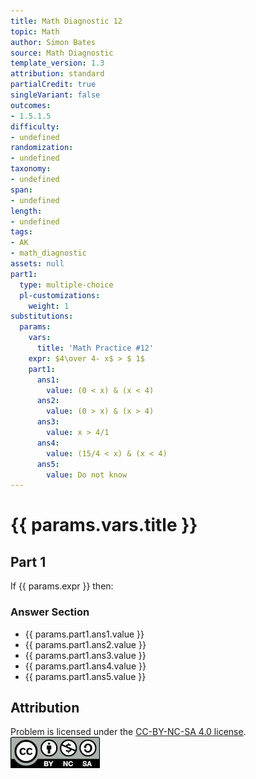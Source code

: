 ```yaml
---
title: Math Diagnostic 12
topic: Math
author: Simon Bates
source: Math Diagnostic
template_version: 1.3
attribution: standard
partialCredit: true
singleVariant: false
outcomes:
- 1.5.1.5
difficulty:
- undefined
randomization:
- undefined
taxonomy:
- undefined
span:
- undefined
length:
- undefined
tags:
- AK
- math_diagnostic
assets: null
part1:
  type: multiple-choice
  pl-customizations:
    weight: 1
substitutions:
  params:
    vars:
      title: 'Math Practice #12'
    expr: $4\over 4- x$ > $ 1$
    part1:
      ans1:
        value: (0 < x) & (x < 4)
      ans2:
        value: (0 > x) & (x > 4)
      ans3:
        value: x > 4/1
      ans4:
        value: (15/4 < x) & (x < 4)
      ans5:
        value: Do not know
---
```

# {{ params.vars.title }}

## Part 1

If {{ params.expr }} then:

### Answer Section

- {{ params.part1.ans1.value }}
- {{ params.part1.ans2.value }}
- {{ params.part1.ans3.value }}
- {{ params.part1.ans4.value }}
- {{ params.part1.ans5.value }}

## Attribution

Problem is licensed under the [CC-BY-NC-SA 4.0 license](https://creativecommons.org/licenses/by-nc-sa/4.0/).<br> ![The Creative Commons 4.0 license requiring attribution-BY, non-commercial-NC, and share-alike-SA license.](https://raw.githubusercontent.com/firasm/bits/master/by-nc-sa.png)